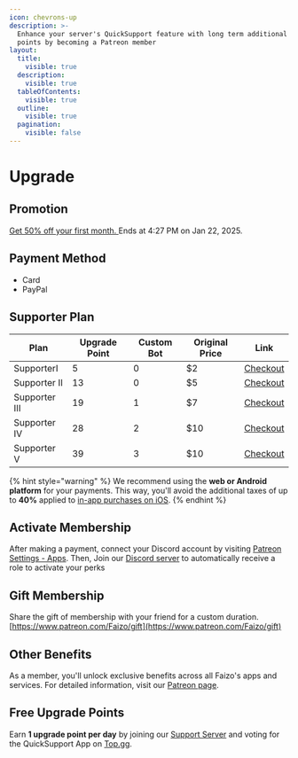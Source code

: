 ```yaml
---
icon: chevrons-up
description: >-
  Enhance your server's QuickSupport feature with long term additional upgrade
  points by becoming a Patreon member
layout:
  title:
    visible: true
  description:
    visible: true
  tableOfContents:
    visible: true
  outline:
    visible: true
  pagination:
    visible: false
---
```


# Upgrade

## Promotion

[Get 50% off your first month. ](https://www.patreon.com/join/9060914)Ends at 4:27 PM on Jan 22, 2025.

## Payment Method

* Card
* PayPal

## Supporter Plan

<table data-full-width="false"><thead><tr><th>Plan</th><th>Upgrade Point</th><th>Custom Bot</th><th>Original Price</th><th>Link</th></tr></thead><tbody><tr><td>SupporterI</td><td>5</td><td>0</td><td>$2</td><td><a href="https://www.patreon.com/checkout/Faizo?rid=8971834">Checkout</a></td></tr><tr><td>Supporter II</td><td>13</td><td>0</td><td>$5</td><td><a href="https://www.patreon.com/checkout/Faizo?rid=8971826">Checkout</a></td></tr><tr><td>Supporter III</td><td>19</td><td>1</td><td>$7</td><td><a href="https://www.patreon.com/checkout/Faizo?rid=8971839">Checkout</a></td></tr><tr><td>Supporter IV</td><td>28</td><td>2</td><td>$10</td><td><a href="https://www.patreon.com/checkout/Faizo?rid=22108996">Checkout</a></td></tr><tr><td>Supporter V</td><td>39</td><td>3</td><td>$10</td><td><a href="https://www.patreon.com/checkout/Faizo?rid=22108996">Checkout</a></td></tr></tbody></table>

{% hint style="warning" %}
We recommend using the **web or Android platform** for your payments. This way, you'll avoid the additional taxes of up to **40%** applied to [in-app purchases on iOS](https://support.patreon.com/hc/en-us/articles/27991664769677-How-iOS-in-app-purchases-work-on-Patreon).
{% endhint %}

## Activate Membership

After making a payment, connect your Discord account by visiting [Patreon Settings - Apps](https://www.patreon.com/settings/apps/discord). Then, Join our [Discord server](https://discord.gg/2wB7rHRDg2) to automatically receive a role to activate your perks

## Gift Membership

Share the gift of membership with your friend for a custom duration.\
[https://www.patreon.com/Faizo/gift](https://www.patreon.com/Faizo/gift)

## Other Benefits

As a member, you'll unlock exclusive benefits across all Faizo's apps and services. For detailed information, visit our [Patreon page](https://www.patreon.com/Faizo).

## Free Upgrade Points

Earn **1 upgrade point per day** by joining our [Support Server](https://discord.gg/2wB7rHRDg2) and voting for the QuickSupport App on [Top.gg](https://top.gg/bot/1280984633739186318).
